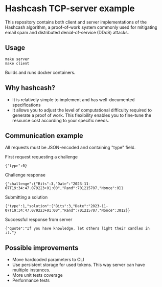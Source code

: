 # Hashcash TCP-server example

This repository contains both client and server implementations of the Hashcash algorithm, a proof-of-work system commonly used for mitigating email spam and distributed denial-of-service (DDoS) attacks.

## Usage
```
make server
make client
```
Builds and runs docker containers.

## Why hashcash?
+ It is relatively simple to implement and has well-documented specifications
+ It allows you to adjust the level of computational difficulty required to generate a proof of work. This flexibility enables you to fine-tune the resource cost according to your specific needs.

## Communication example
All requests must be JSON-encoded and containing "type" field.

First request requesting a challenge
```
{"type":0}
```
Challenge response
```
{"challenge":{"Bits":3,"Date":"2023-11-07T19:34:47.079223+01:00","Rand":701215707,"Nonce":0}}
```
Submitting a solution
```
{"type":1,"solution":{"Bits":3,"Date":"2023-11-07T19:34:47.079223+01:00","Rand":701215707,"Nonce":3012}}
```
Successful response from server
```
{"quote":"If you have knowledge, let others light their candles in it."}
```

## Possible improvements
+ Move hardcoded parameters to CLI
+ Use persistent storage for used tokens. This way server can have multiple instances.
+ More unit tests coverage
+ Performance tests